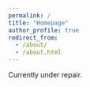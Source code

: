 ```yaml
---
permalink: /
title: "Homepage"
author_profile: true
redirect_from: 
  - /about/
  - /about.html
---
```



Currently under repair.
